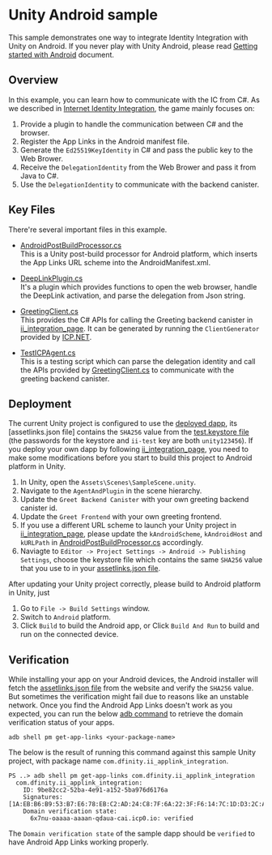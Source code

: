 # Unity Android sample
This sample demonstrates one way to integrate Identity Integration with Unity on Android. If you never play with Unity Android, please read [Getting started with Android](https://docs.unity3d.com/Manual/android-getting-started.html) document.

## Overview

In this example, you can learn how to communicate with the IC from C#. As we described in [Internet Identity Integration](../README.md#workflow), the game mainly focuses on:

1. Provide a plugin to handle the communication between C# and the browser.
2. Register the App Links in the Android manifest file.
3. Generate the `Ed25519KeyIdentity` in C# and pass the public key to the Web Brower.
4. Receive the `DelegationIdentity` from the Web Brower and pass it from Java to C#.
5. Use the `DelegationIdentity` to communicate with the backend canister.

## Key Files

There're several important files in this example.

- [AndroidPostBuildProcessor.cs](./Assets/Editor/AndroidPostBuildProcessor.cs)  
  This is a Unity post-build processor for Android platform, which inserts the App Links URL scheme into the AndroidManifest.xml.

- [DeepLinkPlugin.cs](./Assets/Scripts/DeepLinkPlugin.cs)  
  It's a plugin which provides functions to open the web browser, handle the DeepLink activation, and parse the delegation from Json string.

- [GreetingClient.cs](./Assets/Scripts/GreetingClient.cs)  
  This provides the C# APIs for calling the Greeting backend canister in [ii_integration_page](../ii_integration_page/README.md). It can be generated by running the `ClientGenerator` provided by [ICP.NET](https://github.com/BoomDAO/ICP.NET).

- [TestICPAgent.cs](./Assets/Scripts/TestICPAgent.cs)  
  This is a testing script which can parse the delegation identity and call the APIs provided by [GreetingClient.cs](./Assets/Scripts/GreetingClient.cs) to communicate with the greeting backend canister.

## Deployment

The current Unity project is configured to use the [deployed dapp](https://6x7nu-oaaaa-aaaan-qdaua-cai.icp0.io), its [assetlinks.json file] contains the `SHA256` value from the [test.keystore file](./Assets/test.keystore) (the passwords for the keystore and `ii-test` key are both `unity123456`). If you deploy your own dapp by following [ii_integration_page](../ii_integration_page/README.md), you need to make some modifications before you start to build this project to Android platform in Unity.

1. In Unity, open the `Assets\Scenes\SampleScene.unity`.
2. Navigate to the `AgentAndPlugin` in the scene hierarchy.
3. Update the `Greet Backend Canister` with your own greeting backend canister id.
4. Update the `Greet Frontend` with your own greeting frontend.
5. If you use a different URL scheme to launch your Unity project in [ii_integration_page](../ii_integration_page/README.md), please update the `kAndroidScheme`, `kAndroidHost` and `kURLPath` in [AndroidPostBuildProcessor.cs](./Assets/Editor/AndroidPostBuildProcessor.cs) accordingly.
6. Naviagte to `Editor -> Project Settings -> Android -> Publishing Settings`, choose the keystore file which contains the same `SHA256` value that you use to in your [assetlinks.json file](../ii_integration_page//src/greet_frontend/assets/.well-known/assetlinks.json).

After updating your Unity project correctly, please build to Android platform in Unity, just 
1. Go to `File -> Build Settings` window.
2. Switch to `Android` platform.
3. Click `Build` to build the Android app, or Click `Build And Run` to build and run on the connected device.

## Verification

While installing your app on your Android devices, the Android installer will fetch the [assetlinks.json file](../ii_integration_page//src/greet_frontend/assets/.well-known/assetlinks.json) from the website and verify the `SHA256` value. But sometimes the verification might fail due to reasons like an unstable network. Once you find the Android App Links doesn't work as you expected, you can run the below [adb command](https://developer.android.com/tools/adb) to retrieve the domain verification status of your apps.

```
adb shell pm get-app-links <your-package-name>
```

The below is the result of running this command against this sample Unity project, with package name `com.dfinity.ii_applink_integration`.

```
PS ..> adb shell pm get-app-links com.dfinity.ii_applink_integration
  com.dfinity.ii_applink_integration:
    ID: 9be82cc2-52ba-4e91-a152-5ba976d6176a
    Signatures: [1A:EB:B6:B9:53:B7:E6:78:EB:C2:AD:24:C8:7F:6A:22:3F:F6:14:7C:1D:D3:2C:AB:55:D6:79:2F:3E:0A:C3:B8]
    Domain verification state:
      6x7nu-oaaaa-aaaan-qdaua-cai.icp0.io: verified
```

The `Domain verification state` of the sample dapp should be `verified` to have Android App Links working properly.
